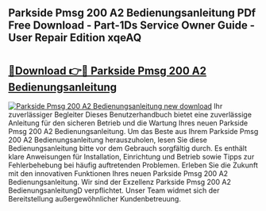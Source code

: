 ## Parkside Pmsg 200 A2 Bedienungsanleitung PDf Free Download - Part-1Ds Service Owner Guide - User Repair Edition xqeAQ

# <h2><a href="http://df1lct.blite.top/?on=Parkside+Pmsg+200+A2+Bedienungsanleitung">🔗Download 👉🔴 Parkside Pmsg 200 A2 Bedienungsanleitung</a></h2>

[![Parkside Pmsg 200 A2 Bedienungsanleitung new download](https://i.imgur.com/lujVjoI.png)](http://df1lct.blite.top/?on=Parkside+Pmsg+200+A2+Bedienungsanleitung)
Ihr zuverlässiger Begleiter Dieses Benutzerhandbuch bietet eine zuverlässige Anleitung für den sicheren Betrieb und die Wartung Ihres neuen Parkside Pmsg 200 A2 Bedienungsanleitung. Um das Beste aus Ihrem Parkside Pmsg 200 A2 Bedienungsanleitung herauszuholen, lesen Sie diese Bedienungsanleitung bitte vor dem Gebrauch sorgfältig durch. Es enthält klare Anweisungen für Installation, Einrichtung und Betrieb sowie Tipps zur Fehlerbehebung bei häufig auftretenden Problemen. Erleben Sie die Zukunft mit den innovativen Funktionen Ihres neuen Parkside Pmsg 200 A2 Bedienungsanleitung. Wir sind der Exzellenz Parkside Pmsg 200 A2 BedienungsanleitungD verpflichtet. Unser Team widmet sich der Bereitstellung außergewöhnlicher Kundenbetreuung.
